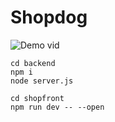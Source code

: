 # Shopdog

![Demo vid](./shopfront_jan_2_2024_edited.gif)




```
cd backend
npm i 
node server.js

```

```
cd shopfront
npm run dev -- --open
```
